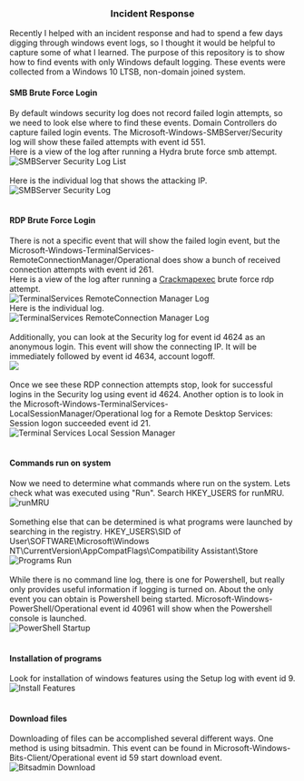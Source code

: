 ### <center> Incident Response </center>
Recently I helped with an incident response and had to spend a few days digging through windows event logs, so I thought it would be helpful to capture some of what I learned.  The purpose of this repository is to show how to find events with only Windows default logging.  These events were collected from a Windows 10 LTSB, non-domain joined system.


#### SMB Brute Force Login
By default windows security log does not record failed login attempts, so we need to look else where to find these events.  Domain Controllers do capture failed login events.  The Microsoft-Windows-SMBServer/Security log will show these failed attempts with event id 551.</br>
Here is a view of the log after running a Hydra brute force smb attempt.</br>
![](https://github.com/defendthehoneypot/incidentresponse/blob/master/images/smbserver-security-log-list.png "SMBServer Security Log List")</br>
</br>
Here is the individual log that shows the attacking IP.</br>
![](https://github.com/defendthehoneypot/incidentresponse/blob/master/images/smbserver-security-log.png "SMBServer Security Log")</br>
</br>
#### RDP Brute Force Login
There is not a specific event that will show the failed login event, but the Microsoft-Windows-TerminalServices-RemoteConnectionManager/Operational does show a bunch of received connection attempts with event id 261.</br>
Here is a view of the log after running a [Crackmapexec](https://github.com/byt3bl33d3r/CrackMapExec/wiki/Using-Credentials) brute force rdp attempt.</br>
![](https://github.com/defendthehoneypot/incidentresponse/blob/master/images/terminal-services-remote-connection-manager-list.png "TerminalServices RemoteConnection Manager Log")</br>
Here is the individual log.</br>
![](https://github.com/defendthehoneypot/incidentresponse/blob/master/images/terminal-services-remote-connection-manager.png "TerminalServices RemoteConnection Manager Log")</br>
</br>
Additionally, you can look at the Security log for event id 4624 as an anonymous login.  This event will show the connecting IP.  It will be immediately followed by event id 4634, account logoff.</br>
![](https://github.com/defendthehoneypot/incidentresponse/blob/master/images/security-4624-anonymous.png)</br>
</br>
Once we see these RDP connection attempts stop, look for successful logins in the Security log using event id 4624.  Another option is to look in the Microsoft-Windows-TerminalServices-LocalSessionManager/Operational log for a Remote Desktop Services: Session logon succeeded event id 21.</br>
![](https://github.com/defendthehoneypot/incidentresponse/blob/master/images/terminal-services-localsessionmanager.png "Terminal Services Local Session Manager")</br>
</br>
#### Commands run on system
Now we need to determine what commands where run on the system.  Lets check what was executed using "Run".  Search HKEY_USERS for runMRU.</br>
![](https://github.com/defendthehoneypot/incidentresponse/blob/master/images/registry-runmru.png "runMRU")</br>
</br>
Something else that can be determined is what programs were launched by searching in the registry.  HKEY_USERS\SID of User\SOFTWARE\Microsoft\Windows NT\CurrentVersion\AppCompatFlags\Compatibility Assistant\Store</br>
![](https://github.com/defendthehoneypot/incidentresponse/blob/master/images/programs-run.png "Programs Run")</br>
</br>
While there is no command line log, there is one for Powershell, but really only provides useful information if logging is turned on.  About the only event you can obtain is Powershell being started.  Microsoft-Windows-PowerShell/Operational event id 40961 will show when the Powershell console is launched.</br>
![](https://github.com/defendthehoneypot/incidentresponse/blob/master/images/powershell-startup.png "PowerShell Startup")</br>
</br>
#### Installation of programs
Look for installation of windows features using the Setup log with event id 9.</br>
![](https://github.com/defendthehoneypot/incidentresponse/blob/master/images/install-features-tftp.png "Install Features")</br>
</br>
#### Download files
Downloading of files can be accomplished several different ways.  One method is using bitsadmin.  This event can be found in Microsoft-Windows-Bits-Client/Operational event id 59 start download event.</br>
![](https://github.com/defendthehoneypot/incidentresponse/blob/master/images/bitsadmin-download.png "Bitsadmin Download")</br>
</br>
